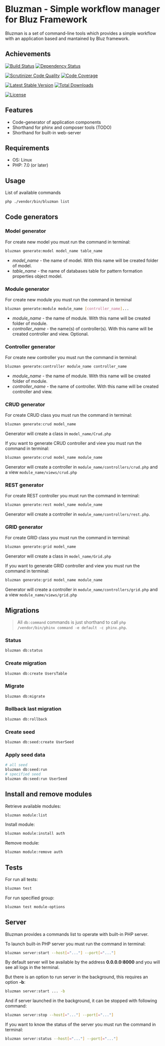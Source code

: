 Bluzman - Simple workflow manager for Bluz Framework
======================================
Bluzman is a set of command-line tools which provides a simple workflow with an application based and mantained by Bluz framework.

## Achievements

[![Build Status](https://secure.travis-ci.org/bluzphp/bluzman.png?branch=master)](https://travis-ci.org/bluzphp/bluzman)
[![Dependency Status](https://www.versioneye.com/user/projects/58cbb18f6893fd004792c5da/badge.svg?style=flat-square)](https://www.versioneye.com/user/projects/58cbb18f6893fd004792c5da)

[![Scrutinizer Code Quality](https://scrutinizer-ci.com/g/bluzphp/bluzman/badges/quality-score.png?b=master)](https://scrutinizer-ci.com/g/bluzphp/bluzman/?branch=master)
[![Code Coverage](https://scrutinizer-ci.com/g/bluzphp/bluzman/badges/coverage.png?b=master)](https://scrutinizer-ci.com/g/bluzphp/bluzman/?branch=master)

[![Latest Stable Version](https://poser.pugx.org/bluzphp/bluzman/v/stable.png)](https://packagist.org/packages/bluzphp/bluzman)
[![Total Downloads](https://poser.pugx.org/bluzphp/bluzman/downloads.png)](https://packagist.org/packages/bluzphp/bluzman)

[![License](https://poser.pugx.org/bluzphp/bluzman/license.svg)](https://packagist.org/packages/bluzphp/bluzman)

Features
-------------------------
* Code-generator of application components
* Shorthand for phinx and composer tools (TODO)
* Shorthand for built-in web-server

Requirements
-------------------------
* OS: Linux
* PHP: 7.0 (or later)

Usage
-------------------------
List of available commands
```bash
php ./vendor/bin/bluzman list
```

## Code generators

### Model generator

For create new model you must run the command in terminal:
```bash
bluzman generate:model model_name table_name
```

 - _model_name_ - the name of model. With this name will be created folder of model.
 - _table_name_ - the name of databases table for pattern formation properties object model.


### Module generator

For create new module you must run the command in terminal
```bash
bluzman generate:module module_name [controller_name]...
```

 - _module_name_ - the name of module. With this name will be created folder of module.
 - _controller_name_ - the name(s) of controller(s). With this name will be created controller and view. Optional.

### Controller generator

For create new controller you must run the command in terminal:
```bash
bluzman generate:controller module_name controller_name
```

 - _module_name_ - the name of module. With this name will be created folder of module.
 - _controller_name_ - the name of controller. With this name will be created controller and view.
 
### CRUD generator

For create CRUD class you must run the command in terminal:

```bash
bluzman generate:crud model_name 
```
Generator will create a class in `model_name/Crud.php`

If you want to generate CRUD controller and view you must run the command in terminal:

```bash
bluzman generate:crud model_name module_name
```

Generator will create a controller in `module_name/controllers/crud.php` and a view `module_name/views/crud.php`

### REST generator

For create REST controller you must run the command in terminal:

```bash
bluzman generate:rest model_name module_name
```

Generator will create a controller in `module_name/controllers/rest.php`.
 
### GRID generator

For create GRID class you must run the command in terminal:

```bash
bluzman generate:grid model_name 
```
Generator will create a class in `model_name/Grid.php`

If you want to generate GRID controller and view you must run the command in terminal:

```bash
bluzman generate:grid model_name module_name
```

Generator will create a controller in `module_name/controllers/grid.php` and a view `module_name/views/grid.php`

## Migrations
> All `db:command` commands is just shorthand to call `php /vendor/bin/phinx command -e default -c phinx.php`. 

### Status
```bash
bluzman db:status
```

### Create migration
```bash
bluzman db:create UsersTable
```

### Migrate
```bash
bluzman db:migrate
```

### Rollback last migration
```bash
bluzman db:rollback
```

### Create seed
```bash
bluzman db:seed:create UserSeed
```

### Apply seed data
```bash
# all seed
bluzman db:seed:run
# specified seed
bluzman db:seed:run UserSeed
```

## Install and remove modules

Retrieve available modules:
```bash
bluzman module:list
```

Install module:
```bash
bluzman module:install auth
```

Remove module:
```bash
bluzman module:remove auth
```

## Tests
For run all tests:
```bash
bluzman test
```

For run specified group:
```bash
bluzman test module-options
```

## Server

Bluzman provides a commands list to operate with built-in PHP server.

To launch built-in PHP server you must run the command in terminal:
```bash
bluzman server:start --host[="..."] --port[="..."]
```
By default server will be available by the address **0.0.0.0:8000** and you will see all logs in the terminal.

But there is an option to run server in the background, this requires an option **-b**:

```bash
bluzman server:start ... -b
```

And if server launched in the background, it can be stopped with following command:
```bash
bluzman server:stop --host[="..."] --port[="..."]
```

If you want to know the status of the server you must run the command in terminal:
```bash
bluzman server:status --host[="..."] --port[="..."]
```

